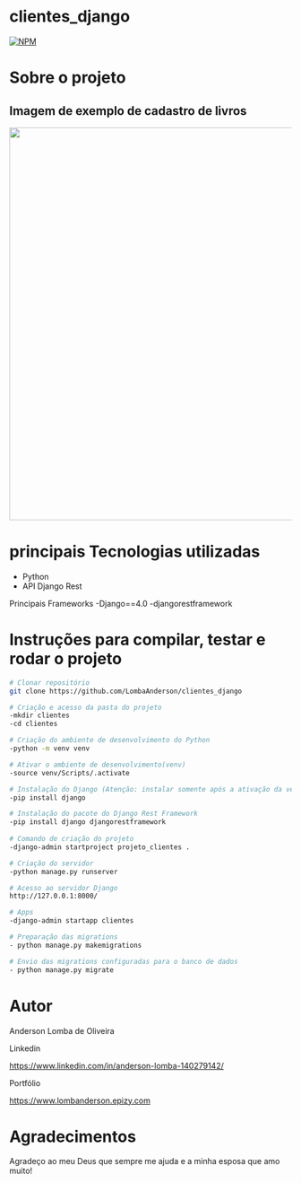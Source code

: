 # clientes_django

[![NPM](https://img.shields.io/npm/l/react)](https://github.com/LombaAnderson/clientes_django/blob/main/LICENSE)

# Sobre o projeto


## Imagem de exemplo de cadastro de livros
<div align="center">
<img src="https://user-images.githubusercontent.com/60937513/145520946-99122343-e0f7-425c-b78f-2df14ce928be.png" width="700" />
</div>

# principais Tecnologias utilizadas
- Python
- API Django Rest

 Principais Frameworks
-Django==4.0
-djangorestframework


# Instruções para compilar, testar e rodar o projeto

```bash
# Clonar repositório
git clone https://github.com/LombaAnderson/clientes_django

# Criação e acesso da pasta do projeto
-mkdir clientes
-cd clientes

# Criação do ambiente de desenvolvimento do Python
-python -m venv venv

# Ativar o ambiente de desenvolvimento(venv)
-source venv/Scripts/.activate

# Instalação do Django (Atenção: instalar somente após a ativação da venv)
-pip install django

# Instalação do pacote do Django Rest Framework
-pip install django djangorestframework
 
# Comando de criação do projeto
-django-admin startproject projeto_clientes .

# Criação do servidor
-python manage.py runserver

# Acesso ao servidor Django
http://127.0.0.1:8000/

# Apps 
-django-admin startapp clientes

# Preparação das migrations
- python manage.py makemigrations

# Envio das migrations configuradas para o banco de dados
- python manage.py migrate

```

# Autor

Anderson Lomba de Oliveira

Linkedin

https://www.linkedin.com/in/anderson-lomba-140279142/

Portfólio

https://www.lombanderson.epizy.com

# Agradecimentos

Agradeço ao meu Deus que sempre me ajuda e a minha esposa que amo muito! 


